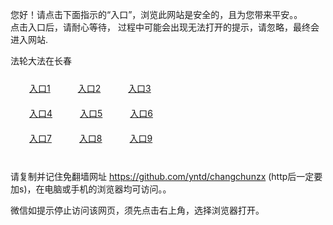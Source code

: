 您好！请点击下面指示的“入口”，浏览此网站是安全的，且为您带来平安。。 <br/>
点击入口后，请耐心等待， 过程中可能会出现无法打开的提示，请忽略，最终会进入网站. </br>

法轮大法在长春<br/>
<div style="padding:10px"><a style="margin:20px" target="_blank" href="https://d3a4j8wz2r371d.cloudfront.net/2Qpsp?spfxnlm" id="ccLink1" rel="nofollow">入口1</a> <a target="_blank" style="margin:20px" href="https://d6hkz2ntzo6hx.cloudfront.net/2Qpsp?vtjqnu" id="ccLink2" rel="nofollow">入口2</a> <a style="margin:20px" target="_blank" href="https://d3nhd6jtzgnnnb.cloudfront.net/2Qpsp?jrkiuoj" id="ccLink3" rel="nofollow">入口3</a></div>

<div style="padding:10px" ><a style="margin:20px" target="_blank" href="https://d3a4j8wz2r371d.cloudfront.net/2Qpsp?spfxnlm" id="ccLink4" rel="nofollow">入口4</a> <a style="margin:20px" href="https://d6hkz2ntzo6hx.cloudfront.net/2Qpsp?vtjqnu" target="_blank" id="ccLink5" rel="nofollow">入口5</a> <a style="margin:20px" href="https://d3nhd6jtzgnnnb.cloudfront.net/2Qpsp?jrkiuoj" target="_blank" id="ccLink6" rel="nofollow">入口6</a></div>

<div style="padding:10px"><a style="margin:20px" target="_blank" href="https://d3a4j8wz2r371d.cloudfront.net/2Qpsp?spfxnlm" id="ccLink7" rel="nofollow">入口7</a> <a style="margin:20px" href="https://d6hkz2ntzo6hx.cloudfront.net/2Qpsp?vtjqnu" target="_blank" id="ccLink8" rel="nofollow">入口8</a> <a style="margin:20px" target="_blank" href="https://d3nhd6jtzgnnnb.cloudfront.net/2Qpsp?jrkiuoj" id="ccLink9" rel="nofollow">入口9</a></div>

<br/>



请复制并记住免翻墙网址 https://github.com/yntd/changchunzx (http后一定要加s)，在电脑或手机的浏览器均可访问。。<br/>

微信如提示停止访问该网页，须先点击右上角，选择浏览器打开。
